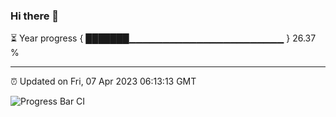 ### Hi there 👋

⏳ Year progress { ███████▁▁▁▁▁▁▁▁▁▁▁▁▁▁▁▁▁▁▁▁▁▁▁ } 26.37 %

---

⏰ Updated on Fri, 07 Apr 2023 06:13:13 GMT

![Progress Bar CI](https://github.com/liununu/liununu/workflows/Progress%20Bar%20CI/badge.svg)
